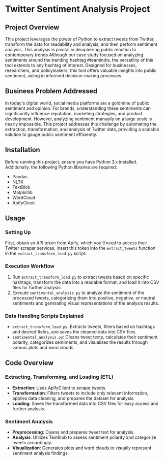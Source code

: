 
# Twitter Sentiment Analysis Project

## Project Overview

This project leverages the power of Python to extract tweets from Twitter, transform the data for readability and analysis, and then perform sentiment analysis. This analysis is pivotal in deciphering public reaction to contemporary trends Although our case study focused on analyzing sentiments around the trending hashtag #teamindia, the versatility of this tool extends to any hashtag of interest. Designed for businesses, researchers, and policymakers, this tool offers valuable insights into public sentiment, aiding in informed decision-making processes.

## Business Problem Addressed

In today's digital world, social media platforms are a goldmine of public sentiment and opinion. For brands, understanding these sentiments can significantly influence reputation, marketing strategies, and product development. However, analyzing sentiment manually on a large scale is nearly impossible. This project addresses this challenge by automating the extraction, transformation, and analysis of Twitter data, providing a scalable solution to gauge public sentiment efficiently.

## Installation

Before running this project, ensure you have Python 3.x installed.  Additionally, the following Python libraries are required:
- Pandas
- NLTK
- TextBlob
- Matplotlib
- WordCloud
- ApifyClient


## Usage

### Setting Up

First, obtain an API token from Apify, which you'll need to access their Twitter scraper services. Insert this token into the `extract_tweets` function in the `extract_transform_load.py` script.

### Execution Workflow

1. Run `extract_transform_load.py` to extract tweets based on specific hashtags, transform the data into a readable format, and load it into CSV files for further analysis.
2. Execute `sentimental_analysis.py` to analyze the sentiment of the processed tweets, categorizing them into positive, negative, or neutral sentiments and generating visual representations of the analysis results.

### Data Handling Scripts Explained

- `extract_transform_load.py`: Extracts tweets, filters based on hashtags and desired fields, and saves the cleaned data into CSV files.
- `sentimental_analysis.py`: Cleans tweet texts, calculates their sentiment polarity, categorizes sentiments, and visualizes the results through various plots and word clouds.

## Code Overview

### Extracting, Transforming, and Loading (ETL)

- **Extraction**: Uses ApifyClient to scrape tweets.
- **Transformation**: Filters tweets to include only relevant information, applies data cleaning, and prepares the dataset for analysis.
- **Loading**: Saves the transformed data into CSV files for easy access and further analysis.

### Sentiment Analysis

- **Preprocessing**: Cleans and prepares tweet text for analysis.
- **Analysis**: Utilizes TextBlob to assess sentiment polarity and categorize tweets accordingly.
- **Visualization**: Generates plots and word clouds to visually represent sentiment analysis findings.







